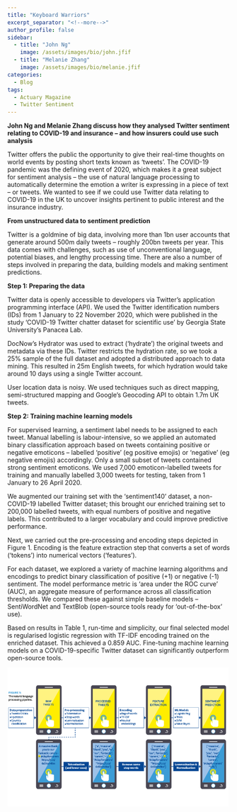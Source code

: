 ```yaml
---
title: "Keyboard Warriors"
excerpt_separator: "<!--more-->"
author_profile: false 
sidebar:
  - title: "John Ng"
    image: /assets/images/bio/john.jfif
  - title: "Melanie Zhang"
    image: /assets/images/bio/melanie.jfif
categories:
  - Blog
tags:
  - Actuary Magazine
  - Twitter Sentiment
---
```


<b> John Ng and Melanie Zhang discuss how they analysed Twitter sentiment relating to COVID-19 and insurance – and how insurers could use such analysis </b>

Twitter offers the public the opportunity to give their real-time thoughts on world events by posting short texts known as ‘tweets’. The COVID-19 pandemic was the defining event of 2020, which makes it a great subject for sentiment analysis – the use of natural language processing to automatically determine the emotion a writer is expressing in a piece of text – or tweets. We wanted to see if we could use Twitter data relating to COVID-19 in the UK to uncover insights pertinent to public interest and the insurance industry.

<b> From unstructured data to sentiment prediction </b>

Twitter is a goldmine of big data, involving more than 1bn user accounts that generate around 500m daily tweets – roughly 200bn tweets per year. This data comes with challenges, such as use of unconventional language, potential biases, and lengthy processing time. There are also a number of steps involved in preparing the data, building models and making sentiment predictions.

<b> Step 1: Preparing the data </b>

Twitter data is openly accessible to developers via Twitter’s application programming interface (API). We used the Twitter identification numbers (IDs) from 1 January to 22 November 2020, which were published in the study ‘COVID-19 Twitter chatter dataset for scientific use’ by Georgia State University’s Panacea Lab.  

DocNow’s Hydrator was used to extract (‘hydrate’) the original tweets and metadata via these IDs. Twitter restricts the hydration rate, so we took a 25% sample of the full dataset and adopted a distributed approach to data mining. This resulted in 25m English tweets, for which hydration would take around 10 days using a single Twitter account.

User location data is noisy. We used techniques such as direct mapping, semi-structured mapping and Google’s Geocoding API to obtain 1.7m UK tweets.

<b> Step 2: Training machine learning models </b>

For supervised learning, a sentiment label needs to be assigned to each tweet. Manual labelling is labour-intensive, so we applied an automated binary classification approach based on tweets containing positive or negative emoticons – labelled ‘positive’ (eg positive emojis) or ‘negative’ (eg negative emojis) accordingly. Only a small subset of tweets contained strong sentiment emoticons. We used 7,000 emoticon-labelled tweets for training and manually labelled 3,000 tweets for testing, taken from 1 January to 26 April 2020.

We augmented our training set with the ‘sentiment140’ dataset, a non-COVID-19 labelled Twitter dataset; this brought our enriched training set to 200,000 labelled tweets, with equal numbers of positive and negative labels. This contributed to a larger vocabulary and could improve predictive performance.

Next, we carried out the pre-processing and encoding steps depicted in Figure 1. Encoding is the feature extraction step that converts a set of words (‘tokens’) into numerical vectors (‘features’).

For each dataset, we explored a variety of machine learning algorithms and encodings to predict binary classification of positive (+1) or negative (-1) sentiment. The model performance metric is ‘area under the ROC curve’ (AUC), an aggregate measure of performance across all classification thresholds. We compared these against simple baseline models – SentiWordNet and TextBlob (open-source tools ready for ‘out-of-the-box’ use).

Based on results in Table 1, run-time and simplicity, our final selected model is regularised logistic regression with TF-IDF encoding trained on the enriched dataset. This achieved a 0.859 AUC. Fine-tuning machine learning models on a COVID-19-specific Twitter dataset can significantly outperform open-source tools.

<img src="/assets/images/keyboard-warriors/figure1.png" style="width: auto; height: auto;max-width: 500px;max-height: 500px">
